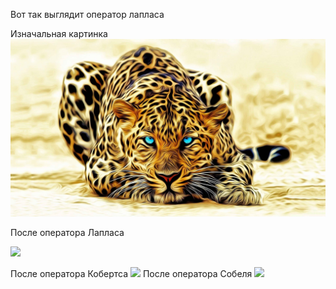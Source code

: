 Вот так выглядит оператор лапласа

Изначальная картинка
![](https://github.com/DanilkaZanin/ComputerGraphicsLab/blob/master/src/main/java/org/example/images/Img1.jpg)

После оператора Лапласа

![](https://github.com/DanilkaZanin/ComputerGraphicsLab/blob/master/src/main/java/org/example/images/easyLabV2/AfterLaplasianOperathor/LaplasianOperathor.png)

После оператора Кобертса
![](https://github.com/DanilkaZanin/ComputerGraphicsLab/blob/master/src/main/java/org/example/images/easyLabV2/AfterRobertsOperator/RobertsOperathor.png)
После оператора Собеля
![](https://github.com/DanilkaZanin/ComputerGraphicsLab/blob/master/src/main/java/org/example/images/easyLabV2/AfterSobellOperathor/SobellOperathor.png)